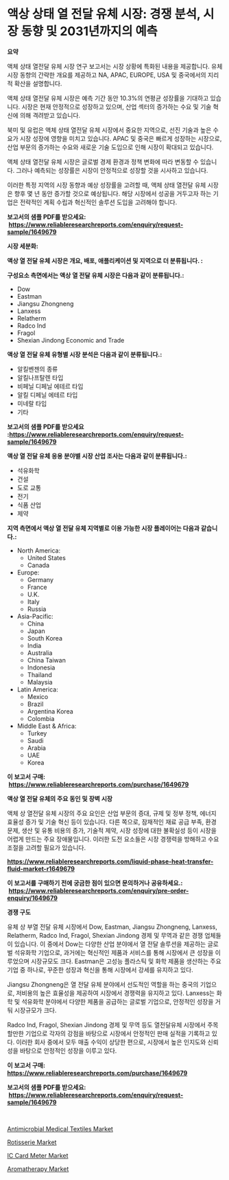 <p><h1>액상 상태 열 전달 유체 시장: 경쟁 분석, 시장 동향 및 2031년까지의 예측</h1></p><p><strong>요약</strong></p>
<p><p>액체 상태 열전달 유체 시장 연구 보고서는 시장 상황에 특화된 내용을 제공합니다. 유체 시장 동향의 간략한 개요를 제공하고 NA, APAC, EUROPE, USA 및 중국에서의 지리적 확산을 설명합니다.</p><p>액체 상태 열전달 유체 시장은 예측 기간 동안 10.3%의 연평균 성장률을 기대하고 있습니다. 시장은 현재 안정적으로 성장하고 있으며, 산업 섹터의 증가하는 수요 및 기술 혁신에 의해 격려받고 있습니다.</p><p>북미 및 유럽은 액체 상태 열전달 유체 시장에서 중요한 지역으로, 선진 기술과 높은 수요가 시장 성장에 영향을 미치고 있습니다. APAC 및 중국은 빠르게 성장하는 시장으로, 산업 부문의 증가하는 수요와 새로운 기술 도입으로 인해 시장이 확대되고 있습니다.</p><p>액체 상태 열전달 유체 시장은 글로벌 경제 환경과 정책 변화에 따라 변동할 수 있습니다. 그러나 예측되는 성장률은 시장이 안정적으로 성장할 것을 시사하고 있습니다.</p><p>이러한 특정 지역의 시장 동향과 예상 성장률을 고려할 때, 액체 상태 열전달 유체 시장은 향후 몇 년 동안 증가할 것으로 예상됩니다. 해당 시장에서 성공을 거두고자 하는 기업은 전략적인 계획 수립과 혁신적인 솔루션 도입을 고려해야 합니다.</p></p>
<p><strong>보고서의 샘플 PDF를 받으세요: &nbsp;<a href="https://www.reliableresearchreports.com/enquiry/request-sample/1649679">https://www.reliableresearchreports.com/enquiry/request-sample/1649679</a></strong></p>
<p><strong>시장 세분화:</strong></p>
<p><strong> 액상 열 전달 유체 시장은 개요, 배포, 애플리케이션 및 지역으로 더 분류됩니다. :</strong></p>
<p><strong>구성요소 측면에서는 액상 열 전달 유체 시장은 다음과 같이 분류됩니다.:</strong></p>
<p><ul><li>Dow</li><li>Eastman</li><li>Jiangsu Zhongneng</li><li>Lanxess</li><li>Relatherm</li><li>Radco Ind</li><li>Fragol</li><li>Shexian Jindong Economic and Trade</li></ul></p>
<p><strong> 액상 열 전달 유체 유형별 시장 분석은 다음과 같이 분류됩니다.:</strong></p>
<p><ul><li>알킬벤젠의 종류</li><li>알킬나프탈렌 타입</li><li>비페닐 디페닐 에테르 타입</li><li>알킬 디페닐 에테르 타입</li><li>미네랄 타입</li><li>기타</li></ul></p>
<p><strong>보고서의 샘플 PDF를 받으세요 :<a href="https://www.reliableresearchreports.com/enquiry/request-sample/1649679">https://www.reliableresearchreports.com/enquiry/request-sample/1649679</a></strong></p>
<p><strong> 액상 열 전달 유체 응용 분야별 시장 산업 조사는 다음과 같이 분류됩니다.:</strong></p>
<p><ul><li>석유화학</li><li>건설</li><li>도로 교통</li><li>전기</li><li>식품 산업</li><li>제약</li></ul></p>
<p><strong>지역 측면에서 액상 열 전달 유체 지역별로 이용 가능한 시장 플레이어는 다음과 같습니다.:</strong></p>
<p><ul>
    <li>
        North America:
        <ul>
            <li>United States</li>
            <li>Canada</li>
        </ul>
    </li>
    <li>
        Europe:
        <ul>
            <li>Germany</li>
            <li>France</li>
            <li>U.K.</li>
            <li>Italy</li>
            <li>Russia</li>
        </ul>
    </li>
    <li>
        Asia-Pacific:
        <ul>
            <li>China</li>
            <li>Japan</li>
            <li>South Korea</li>
            <li>India</li>
            <li>Australia</li>
            <li>China Taiwan</li>
            <li>Indonesia</li>
            <li>Thailand</li>
            <li>Malaysia</li>
        </ul>
    </li>
    <li>
        Latin America:
        <ul>
            <li>Mexico</li>
            <li>Brazil</li>
            <li>Argentina Korea</li>
            <li>Colombia</li>
        </ul>
    </li>
    <li>
        Middle East & Africa:
        <ul>
            <li>Turkey</li>
            <li>Saudi</li>
            <li>Arabia</li>
            <li>UAE</li>
            <li>Korea</li>
        </ul>
    </li>
    </ul></p>
<p><strong>이 보고서 구매: &nbsp;<a href="https://www.reliableresearchreports.com/purchase/1649679">https://www.reliableresearchreports.com/purchase/1649679</a></strong></p>
<p><strong>액상 열 전달 유체의 주요 동인 및 장벽 시장</strong></p>
<p><p>액체 상 열전달 유체 시장의 주요 요인은 산업 부문의 증대, 규제 및 정부 정책, 에너지 효율성 증가 및 기술 혁신 등이 있습니다. 다른 쪽으로, 잠재적인 재료 공급 부족, 환경 문제, 생산 및 유통 비용의 증가, 기술적 제약, 시장 성장에 대한 불확실성 등이 시장을 어렵게 만드는 주요 장애물입니다. 이러한 도전 요소들은 시장 경쟁력을 방해하고 수요 조절을 고려할 필요가 있습니다.</p></p>
<p><strong><a href="https://www.reliableresearchreports.com/liquid-phase-heat-transfer-fluid-market-r1649679">https://www.reliableresearchreports.com/liquid-phase-heat-transfer-fluid-market-r1649679</a></strong></p>
<p><strong>이 보고서를 구매하기 전에 궁금한 점이 있으면 문의하거나 공유하세요.: &nbsp;<a href="https://www.reliableresearchreports.com/enquiry/pre-order-enquiry/1649679">https://www.reliableresearchreports.com/enquiry/pre-order-enquiry/1649679</a></strong></p>
<p><strong>경쟁 구도</strong></p>
<p><p>유체 상 부열 전달 유체 시장에서 Dow, Eastman, Jiangsu Zhongneng, Lanxess, Relatherm, Radco Ind, Fragol, Shexian Jindong 경제 및 무역과 같은 경쟁 업체들이 있습니다. 이 중에서 Dow는 다양한 산업 분야에서 열 전달 솔루션을 제공하는 글로벌 석유화학 기업으로, 과거에는 혁신적인 제품과 서비스를 통해 시장에서 큰 성장을 이루었으며 시장규모도 크다. Eastman은 고성능 플라스틱 및 화학 제품을 생산하는 주요 기업 중 하나로, 꾸준한 성장과 혁신을 통해 시장에서 강세를 유지하고 있다. </p><p>Jiangsu Zhongneng은 열 전달 유체 분야에서 선도적인 역할을 하는 중국의 기업으로, 저비용의 높은 효율성을 제공하여 시장에서 경쟁력을 유지하고 있다. Lanxess는 화학 및 석유화학 분야에서 다양한 제품을 공급하는 글로벌 기업으로, 안정적인 성장을 거둬 시장규모가 크다. </p><p>Radco Ind, Fragol, Shexian Jindong 경제 및 무역 등도 열전달유체 시장에서 주목할만한 기업으로 각자의 강점을 바탕으로 시장에서 안정적인 판매 실적을 기록하고 있다. 이러한 회사 중에서 모두 매출 수익이 상당한 편으로, 시장에서 높은 인지도와 신뢰성을 바탕으로 안정적인 성장을 이루고 있다.</p></p>
<p><strong>이 보고서 구매: &nbsp; <a href="https://www.reliableresearchreports.com/purchase/1649679">https://www.reliableresearchreports.com/purchase/1649679</a></strong></p>
<p><strong>보고서의 샘플 PDF를 받으세요: &nbsp;<a href="https://www.reliableresearchreports.com/enquiry/request-sample/1649679">https://www.reliableresearchreports.com/enquiry/request-sample/1649679</a></strong><strong></strong></p>
<p>&nbsp;</p>
<p><p><a href="https://invited-way-688.notion.site/Antimicrobial-Medical-Textiles-Market-Size-and-Market-Trends-Complete-Industry-Overview-2024-to-20-b72661ad6f6b4ba09a60e1552306df14">Antimicrobial Medical Textiles Market</a></p><p><a href="https://view.publitas.com/reportprime-1/decoding-rotisserie-market-metrics-market-share-trends-and-growth-patterns/">Rotisserie Market</a></p><p><a href="https://github.com/BryceTownsendr/Market-Research-Report-List-4/blob/main/ic-card-meter-market.md">IC Card Meter Market</a></p><p><a href="https://butternut-bug-553.notion.site/Aromatherapy-Market-Trends-and-Market-Analysis-forecasted-for-period-2024-2031-18ff68482b46475f88546149079c6f60">Aromatherapy Market</a></p></p>